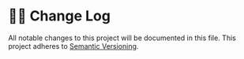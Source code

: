 # :guardsman: Change Log
All notable changes to this project will be documented in this file.
This project adheres to [Semantic Versioning](http://semver.org/).
